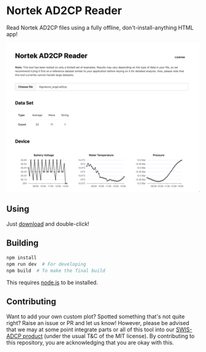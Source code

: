 # Nortek AD2CP Reader

Read Nortek AD2CP files using a fully offline, don't-install-anything HTML app!

![](README-screenshot.png)

## Using

Just [download](https://github.com/subnero1/nortek-ad2cp-reader/releases/) and double-click!

## Building

```bash
npm install
npm run dev  # For developing
npm build  # To make the final build
```

This requires [node.js](https://nodejs.org/) to be installed.

## Contributing

Want to add your own custom plot? Spotted something that's not quite right? Raise an issue or PR and let us know! However, please be advised that we may at some point integrate parts or all of this tool into our [SWIS-ADCP product](https://subnero.com/solutions/swis) (under the usual T&C of the MIT license). By contributing to this repository, you are acknowledging that you are okay with this.
